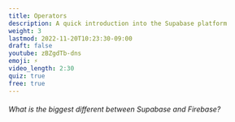 ```yaml
---
title: Operators
description: A quick introduction into the Supabase platform
weight: 3
lastmod: 2022-11-20T10:23:30-09:00
draft: false
youtube: zBZgdTb-dns
emoji: ⚡
video_length: 2:30
quiz: true
free: true
---
```


<quiz-modal options="JWT authentication:works with Flutter:relational database:serverless functions" answer="relational database" prize="1">
  <h6>What is the biggest different between Supabase and Firebase?</h6>
</quiz-modal>
